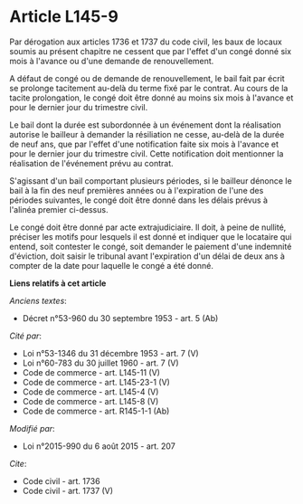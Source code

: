 # Article L145-9

Par dérogation aux articles 1736 et 1737 du code civil, les baux de locaux soumis au présent chapitre ne cessent que par
l'effet d'un congé donné six mois à l'avance ou d'une demande de renouvellement. 

A défaut de congé ou de demande de renouvellement, le bail fait par écrit se prolonge tacitement au-delà du terme fixé par le
contrat. Au cours de la tacite prolongation, le congé doit être donné au moins six mois à l'avance et pour le dernier jour du
trimestre civil. 

Le bail dont la durée est subordonnée à un événement dont la réalisation autorise le bailleur à demander la résiliation ne
cesse, au-delà de la durée de neuf ans, que par l'effet d'une notification faite six mois à l'avance et pour le dernier jour
du trimestre civil. Cette notification doit mentionner la réalisation de l'événement prévu au contrat. 

S'agissant d'un bail comportant plusieurs périodes, si le bailleur dénonce le bail à la fin des neuf premières années ou à
l'expiration de l'une des périodes suivantes, le congé doit être donné dans les délais prévus à l'alinéa premier ci-dessus. 

Le congé doit être donné par acte extrajudiciaire. Il doit, à peine de nullité, préciser les motifs pour lesquels il est
donné et indiquer que le locataire qui entend, soit contester le congé, soit demander le paiement d'une indemnité d'éviction,
doit saisir le tribunal avant l'expiration d'un délai de deux ans à compter de la date pour laquelle le congé a été donné.

**Liens relatifs à cet article**

_Anciens textes_:

  - Décret n°53-960 du 30 septembre 1953 - art. 5 (Ab)

_Cité par_:

  - Loi n°53-1346 du 31 décembre 1953 - art. 7 (V)
  - Loi n°60-783 du 30 juillet 1960 - art. 7 (V)
  - Code de commerce - art. L145-11 (V)
  - Code de commerce - art. L145-23-1 (V)
  - Code de commerce - art. L145-4 (V)
  - Code de commerce - art. L145-8 (V)
  - Code de commerce - art. R145-1-1 (Ab)

_Modifié par_:

  - Loi n°2015-990 du 6 août 2015 - art. 207

_Cite_:

  - Code civil - art. 1736
  - Code civil - art. 1737 (V)
